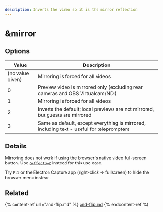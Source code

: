 ```yaml
---
description: Inverts the video so it is the mirror reflection
---
```


# \&mirror

## Options

| Value            | Description                                                                               |
| ---------------- | ----------------------------------------------------------------------------------------- |
| (no value given) | Mirroring is forced for all videos                                                        |
| 0                | Preview video is mirrored only (excluding rear cameras and OBS Virtualcam/NDI)            |
| 1                | Mirroring is forced for all videos                                                        |
| 2                | Inverts the default; local previews are not mirrored, but guests are mirrored             |
| 3                | Same as default, except everything is mirrored, including text - useful for teleprompters |

## Details

Mirroring does not work if using the browser's native video full-screen button. Use [`&effects=2`](../../source-settings/effects.md) instead for this use case.

Try `F11` or the Electron Capture app (right-click → fullscreen) to hide the browser menu instead.

## Related

{% content-ref url="and-flip.md" %}
[and-flip.md](and-flip.md)
{% endcontent-ref %}
